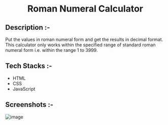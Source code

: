 # <p align="center">Roman Numeral Calculator</p>

## Description :-

Put the values in roman numeral form and get the results in decimal format.
This calculator only works within the specified range of standard roman numeral form i.e. within the range 1 to 3999.

## Tech Stacks :-

- HTML
- CSS
- JavaScript

## Screenshots :-

![image](https://github.com/Rakesh9100/CalcDiverse/assets/126580286/12199939-353d-431f-84b8-9c934a4b3be1)

